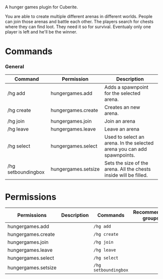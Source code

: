A hunger games plugin for Cuberite.

You are able to create multiple different arenas in different worlds. People can join those arenas and battle each other. The players search for chests where they can find loot. They need it so for survival. Eventualy only one player is left and he'll be the winner. 

# Commands

### General
| Command | Permission | Description | 
| ------- | ---------- | ----------- | 
|/hg add | hungergames.add | Adds a spawnpoint for the selected arena.| 
|/hg create | hungergames.create | Creates an new arena.| 
|/hg join | hungergames.join | Join an arena| 
|/hg leave | hungergames.leave | Leave an arena| 
|/hg select | hungergames.select | Used to select an arena. In the selected arena you can add spawnpoints.| 
|/hg setboundingbox | hungergames.setsize | Sets the size of the arena. All the chests inside will be filled.| 



# Permissions
| Permissions | Description | Commands | Recommended groups |
| ----------- | ----------- | -------- | ------------------ |
hungergames.add |  | `/hg add` | 
hungergames.create |  | `/hg create` | 
hungergames.join |  | `/hg join` | 
hungergames.leave |  | `/hg leave` | 
hungergames.select |  | `/hg select` | 
hungergames.setsize |  | `/hg setboundingbox` | 

